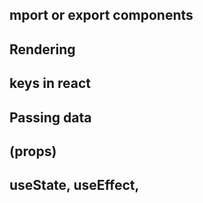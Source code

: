 ## mport or export components
## Rendering
## keys in react
## Passing data
## (props)
## useState, useEffect,